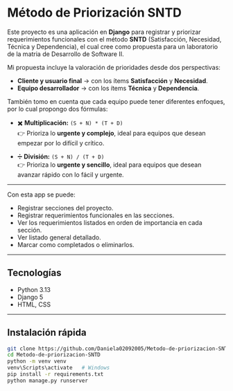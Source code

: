 # Método de Priorización SNTD

Este proyecto es una aplicación en **Django** para registrar y priorizar requerimientos funcionales con el método **SNTD** (Satisfacción, Necesidad, Técnica y Dependencia), el cual cree como propuesta para un laboratorio de la matria de Desarrollo de Software II. 

Mi propuesta incluye la valoración de prioridades desde dos perspectivas:  
- **Cliente y usuario final** → con los ítems **Satisfacción** y **Necesidad**.  
- **Equipo desarrollador** → con los ítems **Técnica** y **Dependencia**.  

También tomo en cuenta que cada equipo puede tener diferentes enfoques, por lo cual propongo dos fórmulas:  

- ✖️ **Multiplicación:** `(S + N) * (T + D)`  
  👉 Prioriza lo **urgente y complejo**, ideal para equipos que desean empezar por lo difícil y crítico.  

- ➗ **División:** `(S + N) / (T + D)`  
  👉 Prioriza lo **urgente y sencillo**, ideal para equipos que desean avanzar rápido con lo fácil y urgente.  

---

Con esta app se puede:  
- Registrar secciones del proyecto.
- Registrar requerimientos funcionales en las secciones.  
- Ver los requerimientos listados en orden de importancia en cada sección.
- Ver listado general detallado.  
- Marcar como completados o eliminarlos.  

---

## Tecnologías
- Python 3.13  
- Django 5  
- HTML, CSS  

---

## Instalación rápida
```bash
git clone https://github.com/Daniela02092005/Metodo-de-priorizacion-SNTD.git
cd Metodo-de-priorizacion-SNTD
python -m venv venv
venv\Scripts\activate   # Windows
pip install -r requirements.txt
python manage.py runserver
